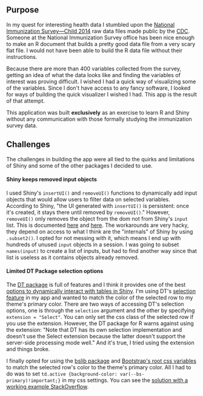 ## Purpose

In my quest for interesting health data I stumbled upon the [National Immunization Survey—Child 2014](https://www.cdc.gov/nchs/nis/data_files.htm) raw data files made public by the [CDC](http://cdc.gov). Someone at the National Immunization Survey office has been nice enough to make an R document that builds a pretty good data file from a very scary flat file. I would not have been able to build the R data file without their instructions. 

Because there are more than 400 variables collected from the survey, getting an idea of what the data looks like and finding the variables of interest was proving difficult. I wished I had a quick way of visualizing some of the variables. Since I don't have access to any fancy software, I looked for ways of building the quick visualizer I wished I had. This app is the result of that attempt.

This application was built **exclusively** as an exercise to learn R and Shiny without any communication with those formally studying the immunization survey data.

## Challenges

The challenges in building the app were all tied to the quirks and limitations of Shiny and some of the other packages I decided to use. 

#### Shiny keeps removed input objects

I used Shiny's `insertUI()` and `removeUI()` functions to dynamically add input objects that would allow users to filter data on selected variables. According to Shiny, "the UI generated with `insertUI()` is persistent: once it's created, it stays there until removed by `removeUI()`."  However, `removeUI()` only removes the object from the dom not from  Shiny's `input` list. This is documented [here](https://github.com/rstudio/shiny/issues/2374) and [here](https://github.com/rstudio/shiny/issues/2439). The workarounds are very hacky, they depend on access to what I think are the "internals" of Shiny by using `.subset2()`. I opted for not messing with it, which means I end up with hundreds of unused `input` objects in a session. I was going to subset `names(input)` to create a list of inputs, but had to find another way since that list is useless as it contains objects already removed.

#### Limited DT Package selection options

The [DT package](https://rstudio.github.io/DT/) is full of features and I think it provides one of the best [options to dynamically interact with tables in Shiny](https://clarewest.github.io/blog/post/making-tables-shiny/). I'm using DT's [selection feature](https://datatables.net/extensions/select/) in my app and wanted to match the color of the selected row to my theme's primary color. There are two ways of accessing DT's selection options, one is through the  `selection` argument and the other by specifying `extension = "Select"`. You can only set the css class of the selected row if you use the extension. However, the DT package for R warns against using the extension: "Note that DT has its own selection implementation and doesn't use the Select extension because the latter doesn't support the server-side processing mode well." And it's true, I tried using the extension and things broke. 

I finally opted for using the [bslib package](https://rstudio.github.io/bslib/) and [Bootstrap's root css variables](https://getbootstrap.com/docs/5.0/customize/css-variables/) to match the selected row's color to the theme's primary color. All I had to do was to set `td.active {background-color: var(--bs-primary)!important;}` in my css settings. You can see the [solution with a working example StackOverflow](https://stackoverflow.com/questions/72368164/r-shiny-dt-datatable-how-can-i-change-the-selected-class/).  

